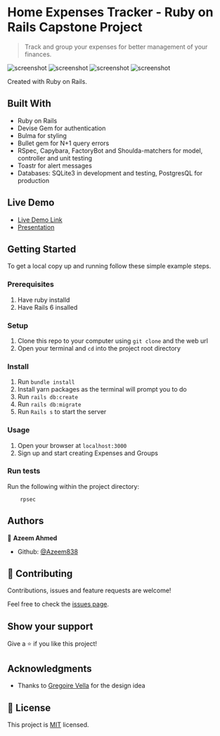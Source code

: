 # Home Expenses Tracker - Ruby on Rails Capstone Project

> Track and group your expenses for better management of your finances.

![screenshot](app/assets/images/home-page.jpeg)
![screenshot](app/assets/images/group-page.jpeg)
![screenshot](app/assets/images/home-page.jpeg)
![screenshot](app/assets/images/your-groups.jpeg)

Created with Ruby on Rails.

## Built With

- Ruby on Rails
- Devise Gem for authentication
- Bulma for styling
- Bullet gem for N+1 query errors
- RSpec, Capybara, FactoryBot and Shoulda-matchers for model, controller and unit testing
- Toastr for alert messages
- Databases: SQLite3 in development and testing, PostgresQL for production

## Live Demo

- [Live Demo Link](https://home-expenses-tracker.herokuapp.com/)
- [Presentation](https://www.loom.com/share/8170fe09c9d0472c9d38c8313f0b31ec)

## Getting Started

To get a local copy up and running follow these simple example steps.

### Prerequisites

1. Have ruby installd
2. Have Rails 6 insalled

### Setup

1. Clone this repo to your computer using <code>git clone</code> and the web url
2. Open your terminal and <code>cd</code> into the project root directory

### Install

1. Run <code>bundle install</code>
2. Install yarn packages as the terminal will prompt you to do
3. Run <code>rails db:create</code>
4. Run <code>rails db:migrate</code>
5. Run <code>Rails s</code> to start the server

### Usage

1. Open your browser at <code>localhost:3000</code>
2. Sign up and start creating Expenses and Groups

### Run tests

Run the following within the project directory:

```
    rpsec
```

## Authors

👤 **Azeem Ahmed**

- Github: [@Azeem838](https://github.com/Azeem838)

## 🤝 Contributing

Contributions, issues and feature requests are welcome!

Feel free to check the [issues page](https://github.com/Azeem838/home-expenses-tracker/issues).

## Show your support

Give a ⭐️ if you like this project!

## Acknowledgments

- Thanks to [Gregoire Vella](https://www.behance.net/gregoirevellaDesign) for the design idea

## 📝 License

This project is [MIT](lic.url) licensed.
